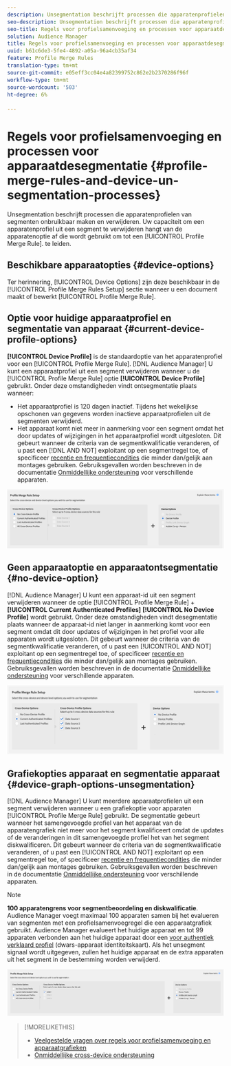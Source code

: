 ```yaml
---
description: Unsegmentation beschrijft processen die apparatenprofielen van segmenten onbruikbaar maken en verwijderen. De mogelijkheid om een apparaatprofiel uit een segment te verwijderen, is afhankelijk van de apparaatoptie die wordt gebruikt om een regel voor het samenvoegen van profielen te maken.
seo-description: Unsegmentation beschrijft processen die apparatenprofielen van segmenten onbruikbaar maken en verwijderen. De mogelijkheid om een apparaatprofiel uit een segment te verwijderen, is afhankelijk van de apparaatoptie die wordt gebruikt om een regel voor het samenvoegen van profielen te maken.
seo-title: Regels voor profielsamenvoeging en processen voor apparaatdesegmentatie
solution: Audience Manager
title: Regels voor profielsamenvoeging en processen voor apparaatdesegmentatie
uuid: b61c6de3-5fe4-4892-a05a-96a4cb35af34
feature: Profile Merge Rules
translation-type: tm+mt
source-git-commit: e05eff3cc04e4a82399752c862e2b2370286f96f
workflow-type: tm+mt
source-wordcount: '503'
ht-degree: 6%

---
```



# Regels voor profielsamenvoeging en processen voor apparaatdesegmentatie {#profile-merge-rules-and-device-un-segmentation-processes}

Unsegmentation beschrijft processen die apparatenprofielen van segmenten onbruikbaar maken en verwijderen. Uw capaciteit om een apparatenprofiel uit een segment te verwijderen hangt van de apparatenoptie af die wordt gebruikt om tot een [!UICONTROL Profile Merge Rule]. te leiden.

## Beschikbare apparaatopties {#device-options}

Ter herinnering, [!UICONTROL Device Options] zijn deze beschikbaar in de [!UICONTROL Profile Merge Rules Setup] sectie wanneer u een document maakt of bewerkt [!UICONTROL Profile Merge Rule].

## Optie voor huidige apparaatprofiel en segmentatie van apparaat {#current-device-profile-options}

**[!UICONTROL Device Profile]** is de standaardoptie van het apparatenprofiel voor een [!UICONTROL Profile Merge Rule]. [!DNL Audience Manager] U kunt een apparaatprofiel uit een segment verwijderen wanneer u de [!UICONTROL Profile Merge Rule] optie **[!UICONTROL Device Profile]** gebruikt. Onder deze omstandigheden vindt ontsegmentatie plaats wanneer:

* Het apparaatprofiel is 120 dagen inactief. Tijdens het wekelijkse opschonen van gegevens worden inactieve apparaatprofielen uit de segmenten verwijderd.
* Het apparaat komt niet meer in aanmerking voor een segment omdat het door updates of wijzigingen in het apparaatprofiel wordt uitgesloten. Dit gebeurt wanneer de criteria van de segmentkwalificatie veranderen, of u past een [!DNL AND NOT] exploitant op een segmentregel toe, of specificeer [recentie en frequentiecondities](../segments/recency-and-frequency.md) die minder dan/gelijk aan montages gebruiken. Gebruiksgevallen worden beschreven in de documentatie [Onmiddellijke ondersteuning](instant-cross-device-suppression.md) voor verschillende apparaten.

![alleen apparaat](assets/device-only.png)

## Geen apparaatoptie en apparaatontsegmentatie {#no-device-option}

[!DNL Audience Manager] U kunt een apparaat-id uit een segment verwijderen wanneer de optie [!UICONTROL Profile Merge Rule] + **[!UICONTROL Current Authenticated Profiles]** **[!UICONTROL No Device Profile]** wordt gebruikt. Onder deze omstandigheden vindt desegmentatie plaats wanneer de apparaat-id niet langer in aanmerking komt voor een segment omdat dit door updates of wijzigingen in het profiel voor alle apparaten wordt uitgesloten. Dit gebeurt wanneer de criteria van de segmentkwalificatie veranderen, of u past een [!UICONTROL AND NOT] exploitant op een segmentregel toe, of specificeer [recentie en frequentiecondities](../segments/recency-and-frequency.md) die minder dan/gelijk aan montages gebruiken. Gebruiksgevallen worden beschreven in de documentatie [Onmiddellijke ondersteuning](instant-cross-device-suppression.md) voor verschillende apparaten.

![](assets/current-no-device.png)

## Grafiekopties apparaat en segmentatie apparaat {#device-graph-options-unsegmentation}

[!DNL Audience Manager] U kunt meerdere apparaatprofielen uit een segment verwijderen wanneer u een grafiekoptie voor apparaten [!UICONTROL Profile Merge Rule] gebruikt. De segmentatie gebeurt wanneer het samengevoegde profiel van het apparaat van de apparatengrafiek niet meer voor het segment kwalificeert omdat de updates of de veranderingen in dit samengevoegde profiel het van het segment diskwalificeren. Dit gebeurt wanneer de criteria van de segmentkwalificatie veranderen, of u past een [!UICONTROL AND NOT] exploitant op een segmentregel toe, of specificeer [recentie en frequentiecondities](../segments/recency-and-frequency.md) die minder dan/gelijk aan montages gebruiken. Gebruiksgevallen worden beschreven in de documentatie [Onmiddellijke ondersteuning](instant-cross-device-suppression.md) voor verschillende apparaten.

>[!NOTE]
>
>**100 apparatengrens voor segmentbeoordeling en diskwalificatie**.
>Audience Manager voegt maximaal 100 apparaten samen bij het evalueren van segmenten met een profielsamenvoegregel die een apparaatgrafiek gebruikt. Audience Manager evalueert het huidige apparaat en tot 99 apparaten verbonden aan het huidige apparaat door een [voor authentiek verklaard profiel](../../reference/visitor-authentication-states.md) (dwars-apparaat identiteitskaart). Als het unsegment signaal wordt uitgegeven, zullen het huidige apparaat en de extra apparaten uit het segment in de bestemming worden verwijderd.

![](assets/last-device-graph.png)

>[!MORELIKETHIS]
>
>* [Veelgestelde vragen over regels voor profielsamenvoeging en apparaatgrafieken](../../faq/faq-profile-merge.md)
>* [Onmiddellijke cross-device ondersteuning](instant-cross-device-suppression.md)

